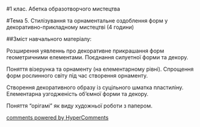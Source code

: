 <div id="hypercomments_widget" class="js-hypercomments-widget invisible"></div>

#1 клас. Абетка образотворчого мистецтва

#Тема 5.  Стилізування та орнаментальне оздоблення форм у декоративно-прикладному мистецтві (4 години)


##Зміст навчального матеріалу:

Розширення уявленнь про декоративне прикрашання форм геометричними елементами. Поєднання силуетної форми та декору.

Поняття візерунка та орнаменту (на елементарному рівні). Спрощення форм рослинного світу під час створення орнаменту.

Створення декоративного образу із суцільного шматка пластиліну. Елементарна узгодженість об’ємної форми та декору.

Поняття “орігамі” як виду художньої роботи з папером.



<div class="js-hypercomments-container">
    <a href="http://hypercomments.com" class="hc-link" title="comments widget">comments powered by HyperComments</a>
</div>